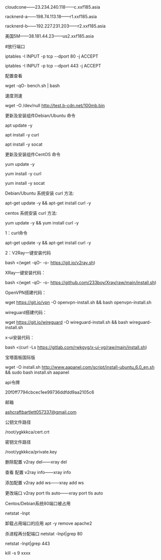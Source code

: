 cloudcone——23.234.240.118——c.xxf185.asia

racknerd-a——198.74.113.18——r1.xxf185.asia

racknerd-b——192.227.231.203——r2.xxf185.asia

美国5M——38.181.44.23——us2.xxf185.asia

#放行端口

iptables -I INPUT -p tcp --dport 80 -j ACCEPT

iptables -I INPUT -p tcp --dport 443 -j ACCEPT

配置查看

wget -qO- bench.sh | bash

速度测速

wget -O /dev/null http://test.b-cdn.net/100mb.bin

更新及安装组件Debian/Ubuntu 命令

apt update -y

apt install -y curl

apt install -y socat

更新及安装组件CentOS 命令

yum update -y

yum install -y curl

yum install -y socat

Debian/Ubuntu 系统安装 curl 方法:

apt-get update -y && apt-get install curl -y

centos 系统安装 curl 方法:

yum update -y && yum install curl -y

1：curl命令

apt-get update -y && apt-get install curl -y

2：V2Ray一键安装代码

bash <(wget -qO- -o- https://git.io/v2ray.sh)

XRay一键安装代码：

bash <(wget -qO- -o- https://github.com/233boy/Xray/raw/main/install.sh)

OpenVPN搭建代码：

wget https://git.io/vpn -O openvpn-install.sh && bash openvpn-install.sh

wireguard搭建代码：

wget https://git.io/wireguard -O wireguard-install.sh && bash wireguard-install.sh

x-ui安装代码：

bash <(curl -Ls https://gitlab.com/rwkgyg/x-ui-yg/raw/main/install.sh)

宝塔面板国际版

wget -O install.sh http://www.aapanel.com/script/install-ubuntu_6.0_en.sh && sudo bash install.sh aapanel

api令牌

20f0ff7794cbcec1ee99736ddfdd9aa2105c6

邮箱

ashcraftbartlett057337@gmail.com

公钥文件路径

/root/ygkkkca/cert.crt

密钥文件路径

/root/ygkkkca/private.key

删除配置 v2ray del——xray del

查看 配置 v2ray info——xray info

添加配置 v2ray add ws——xray add ws

更改端口 v2ray port tls auto——xray port tls auto

Centos/Debian系统80端口被占用

netstat -lnpt

卸载占用端口的应用
apt -y remove apache2

杀进程再分配端口
netstat -lnpt|grep 80

netstat -lnpt|grep 443

kill -s 9 xxxx

